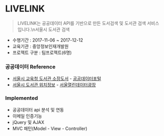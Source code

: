 # LIVELINK

> LIVELINK는 공공데이터 API를 기반으로 만든 도서검색 및 도서관 검색 서비스 입니다.\n서울시 도서관 검색
- 수행기간 : 2017-11-06 ~ 2017-12-12
- 교육기관 : 중앙정보인재개발원
- 프로젝트 구분 : 팀프로젝트(6명)

### 공공데이터 Reference
- [서울시 교육청 도서관 소장도서](https://www.data.go.kr/dataset/15001051/openapi.do?mypageFlag=Y) - [공공데이터포털](www.data.go.kr)
- [서울시 도서관 위치정보](http://data.seoul.go.kr/dataList/datasetView.do?infId=OA-1326&srvType=A&serviceKind=1&currentPageNo=1) - [서울열린데이터광장](http://data.seoul.go.kr) 

### Implemented
- 공공데이터 api 분석 및 연동
- 이메일 인증기능
- jQuery 및 AJAX
- MVC 패턴(Model - View - Controller)